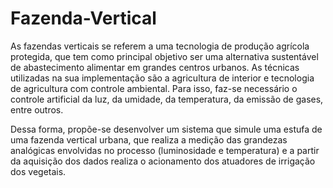 # Fazenda-Vertical

As fazendas verticais se referem a uma tecnologia de produção agrícola protegida, que tem como principal objetivo ser uma alternativa sustentável de abastecimento alimentar em grandes centros urbanos. As técnicas utilizadas na sua implementação são a agricultura de interior e tecnologia de agricultura com controle ambiental. Para isso, faz-se necessário o controle artificial da luz, da umidade, da temperatura, da emissão de gases, entre outros. 

Dessa forma, propõe-se desenvolver um sistema que simule uma estufa de uma fazenda vertical urbana, que realiza a medição das grandezas analógicas envolvidas no processo (luminosidade e temperatura) e a partir da aquisição dos dados realiza o acionamento dos atuadores de irrigação dos vegetais.
